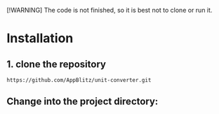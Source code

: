[!WARNING]
The code is not finished, so it is best not to clone or run it.

# Installation

## 1. clone the repository

`https://github.com/AppBlitz/unit-converter.git`

## Change into the project directory:

